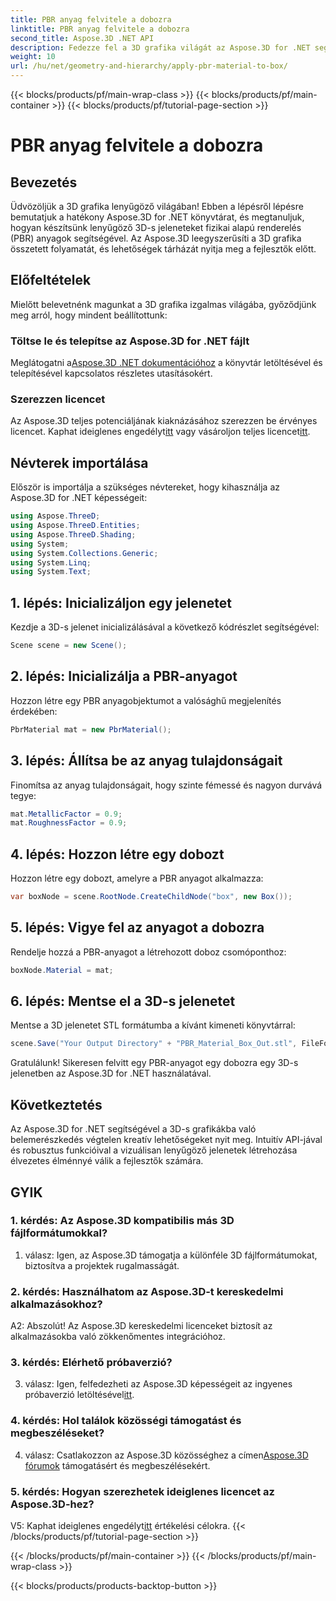 ```yaml
---
title: PBR anyag felvitele a dobozra
linktitle: PBR anyag felvitele a dobozra
second_title: Aspose.3D .NET API
description: Fedezze fel a 3D grafika világát az Aspose.3D for .NET segítségével. Hozzon létre magával ragadó jeleneteket erőfeszítés nélkül a fizikai alapú renderelő anyagok segítségével.
weight: 10
url: /hu/net/geometry-and-hierarchy/apply-pbr-material-to-box/
---
```


{{< blocks/products/pf/main-wrap-class >}}
{{< blocks/products/pf/main-container >}}
{{< blocks/products/pf/tutorial-page-section >}}

# PBR anyag felvitele a dobozra

## Bevezetés

Üdvözöljük a 3D grafika lenyűgöző világában! Ebben a lépésről lépésre bemutatjuk a hatékony Aspose.3D for .NET könyvtárat, és megtanuljuk, hogyan készítsünk lenyűgöző 3D-s jeleneteket fizikai alapú renderelés (PBR) anyagok segítségével. Az Aspose.3D leegyszerűsíti a 3D grafika összetett folyamatát, és lehetőségek tárházát nyitja meg a fejlesztők előtt.

## Előfeltételek

Mielőtt belevetnénk magunkat a 3D grafika izgalmas világába, győződjünk meg arról, hogy mindent beállítottunk:

### Töltse le és telepítse az Aspose.3D for .NET fájlt

 Meglátogatni a[Aspose.3D .NET dokumentációhoz](https://reference.aspose.com/3d/net/) a könyvtár letöltésével és telepítésével kapcsolatos részletes utasításokért.

### Szerezzen licencet

Az Aspose.3D teljes potenciáljának kiaknázásához szerezzen be érvényes licencet. Kaphat ideiglenes engedélyt[itt](https://purchase.aspose.com/temporary-license/) vagy vásároljon teljes licencet[itt](https://purchase.aspose.com/buy).

## Névterek importálása

Először is importálja a szükséges névtereket, hogy kihasználja az Aspose.3D for .NET képességeit:

```csharp
using Aspose.ThreeD;
using Aspose.ThreeD.Entities;
using Aspose.ThreeD.Shading;
using System;
using System.Collections.Generic;
using System.Linq;
using System.Text;
```

## 1. lépés: Inicializáljon egy jelenetet

Kezdje a 3D-s jelenet inicializálásával a következő kódrészlet segítségével:

```csharp
Scene scene = new Scene();
```

## 2. lépés: Inicializálja a PBR-anyagot

Hozzon létre egy PBR anyagobjektumot a valósághű megjelenítés érdekében:

```csharp
PbrMaterial mat = new PbrMaterial();
```

## 3. lépés: Állítsa be az anyag tulajdonságait

Finomítsa az anyag tulajdonságait, hogy szinte fémessé és nagyon durvává tegye:

```csharp
mat.MetallicFactor = 0.9;
mat.RoughnessFactor = 0.9;
```

## 4. lépés: Hozzon létre egy dobozt

Hozzon létre egy dobozt, amelyre a PBR anyagot alkalmazza:

```csharp
var boxNode = scene.RootNode.CreateChildNode("box", new Box());
```

## 5. lépés: Vigye fel az anyagot a dobozra

Rendelje hozzá a PBR-anyagot a létrehozott doboz csomóponthoz:

```csharp
boxNode.Material = mat;
```

## 6. lépés: Mentse el a 3D-s jelenetet

Mentse a 3D jelenetet STL formátumba a kívánt kimeneti könyvtárral:

```csharp
scene.Save("Your Output Directory" + "PBR_Material_Box_Out.stl", FileFormat.STLASCII);
```

Gratulálunk! Sikeresen felvitt egy PBR-anyagot egy dobozra egy 3D-s jelenetben az Aspose.3D for .NET használatával.

## Következtetés

Az Aspose.3D for .NET segítségével a 3D-s grafikákba való belemerészkedés végtelen kreatív lehetőségeket nyit meg. Intuitív API-jával és robusztus funkcióival a vizuálisan lenyűgöző jelenetek létrehozása élvezetes élménnyé válik a fejlesztők számára.

## GYIK

### 1. kérdés: Az Aspose.3D kompatibilis más 3D fájlformátumokkal?

1. válasz: Igen, az Aspose.3D támogatja a különféle 3D fájlformátumokat, biztosítva a projektek rugalmasságát.

### 2. kérdés: Használhatom az Aspose.3D-t kereskedelmi alkalmazásokhoz?

A2: Abszolút! Az Aspose.3D kereskedelmi licenceket biztosít az alkalmazásokba való zökkenőmentes integrációhoz.

### 3. kérdés: Elérhető próbaverzió?

 3. válasz: Igen, felfedezheti az Aspose.3D képességeit az ingyenes próbaverzió letöltésével[itt](https://releases.aspose.com/).

### 4. kérdés: Hol találok közösségi támogatást és megbeszéléseket?

 4. válasz: Csatlakozzon az Aspose.3D közösséghez a címen[Aspose.3D fórumok](https://forum.aspose.com/c/3d/18) támogatásért és megbeszélésekért.

### 5. kérdés: Hogyan szerezhetek ideiglenes licencet az Aspose.3D-hez?

 V5: Kaphat ideiglenes engedélyt[itt](https://purchase.aspose.com/temporary-license/) értékelési célokra.
{{< /blocks/products/pf/tutorial-page-section >}}

{{< /blocks/products/pf/main-container >}}
{{< /blocks/products/pf/main-wrap-class >}}

{{< blocks/products/products-backtop-button >}}
